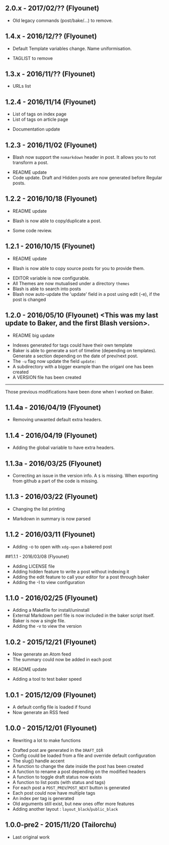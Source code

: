 ## 2.0.x - 2017/02/?? (Flyounet)

 - Old legacy commands (post/bake/...) to remove.

## 1.4.x - 2016/12/?? (Flyounet)

 * Default Template variables change. Name uniformisation.
 - TAGLIST to remove

## 1.3.x - 2016/11/?? (Flyounet)

 + URLs list

## 1.2.4 - 2016/11/14 (Flyounet)

 + List of tags on index page
 + List of tags on article page
 * Documentation update

## 1.2.3 - 2016/11/02 (Flyounet)

 + Blash now support the `nomarkdown` header in post. It allows you to not transform a post.
 * README update
 * Code update. Draft and Hidden posts are now generated before Regular posts.

## 1.2.2 - 2016/10/18 (Flyounet)

 * README update
 + Blash is now able to copy/duplicate a post.
 * Some code review.

## 1.2.1 - 2016/10/15 (Flyounet)

 * README update
 + Blash is now able to copy source posts for you to provide them.
 * EDITOR variable is now configurable.
 * All Themes are now mutualised under a directory `themes`
 * Blash is able to search into posts
 * Blash now auto-update the 'update' field in a post using edit (-e), if the post is changed

## 1.2.0 - 2016/05/10 (Flyounet) <This was my last update to Baker, and the first Blash version>.

 * README big update
 + Indexes generated for tags could have their own template
 + Baker is able to generate a sort of timeline (depending on templates). Generate a section depending on the date of prev/next post.
 + The `-u` flag now update the field `update:`
 + A subdirectory with a bigger example than the origanl one has been created
 + A VERSION file has been created

-----

Those previous modifications have been done when I worked on Baker.

## 1.1.4a - 2016/04/19 (Flyounet)

 * Removing unwanted default extra headers.

## 1.1.4 - 2016/04/19 (Flyounet)

 + Adding the global variable to have extra headers.

## 1.1.3a - 2016/03/25 (Flyounet)

 * Correcting an issue in the version info. A `$` is missing. When exporting from github a part of the code is missing.

## 1.1.3 - 2016/03/22 (Flyounet)

 * Changing the list printing
 + Markdown in summary is now parsed

## 1.1.2 - 2016/03/11 (Flyounet)

 + Adding -o to open with `xdg-open` a bakered post

##1.1.1 - 2016/03/08 (Flyounet)

 + Adding LICENSE file
 + Adding hidden feature to write a post without indexing it
 + Adding the edit feature to call your editor for a post through baker
 + Adding the -I to view configuration

## 1.1.0 - 2016/02/25 (Flyounet)

 + Adding a Makefile for install/uninstall
 + External Markdown perl file is now included in the baker script itself. Baker is now a single file.
 + Adding the -v to view the version

## 1.0.2 - 2015/12/21 (Flyounet)

 + Now generate an Atom feed
 + The summary could now be added in each post
 * README update
 + Adding a tool to test baker speed

## 1.0.1 - 2015/12/09 (Flyounet)

 + A default config file is loaded if found
 + Now generate an RSS feed


## 1.0.0 - 2015/12/01 (Flyounet)

 * Rewriting a lot to make functions
 + Drafted post are generated in the `DRAFT_DIR̀`
 + Config could be loaded from a file and override default configuration
 + The slug() handle accent
 + A function to change the date inside the post has been created
 + A function to rename a post depending on the modified headers
 + A function to toggle draft status now exists
 + A function to list posts (with status and tags)
 + For each post a `POST_PREV`/`POST_NEXT` button is generated
 + Each post could now have multiple tags
 + An index per tag is generated
 + Old arguments still exist, but new ones offer more features
 + Adding another layout : `layout_black`/`public_black`

## 1.0.0-pre2 - 2015/11/20 (Tailorchu)

 * Last original work
